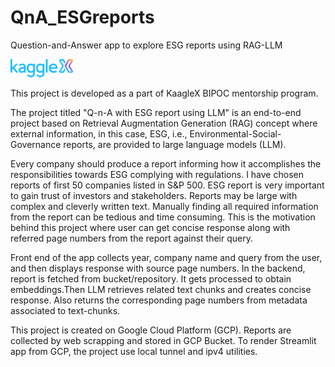 # QnA_ESGreports
Question-and-Answer app to explore ESG reports using RAG-LLM

[<img src="./images/kx-image.png" width="100" />](./link/to/png/file)


This project is developed as a part of KaagleX BIPOC mentorship program.



The project titled "Q-n-A with ESG report using LLM" is an end-to-end project based on Retrieval Augmentation Generation (RAG) concept where external information, in this case, ESG, i.e., Environmental-Social-Governance reports, are provided to large language models (LLM). 


Every company should produce a report informing how it accomplishes the responsibilities towards ESG complying with regulations. I have chosen reports of first 50 companies listed in S&P 500. ESG report is very important to gain trust of investors and stakeholders. Reports may be large with complex and cleverly written text. Manually finding all required information from the report can be tedious and time consuming. This is the motivation behind this project where user can get concise response along with referred page numbers from the report against their query. 


Front end of the app collects year, company name and query from the user, and then displays response with source page numbers. In the backend, report is fetched from bucket/repository. It gets processed to obtain embeddings.Then LLM retrieves related text chunks and creates concise response. Also returns the corresponding page numbers from metadata associated to text-chunks. 


This project is created on Google Cloud Platform (GCP). Reports are collected by web scrapping and stored in GCP Bucket. To render Streamlit app from GCP, the project use local tunnel and ipv4 utilities.
